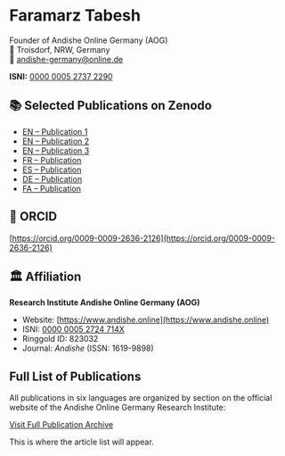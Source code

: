 # Faramarz Tabesh

Founder of Andishe Online Germany (AOG)  
📍 Troisdorf, NRW, Germany  
📧 andishe-germany@online.de

**ISNI:** [0000 0005 2737 2290](https://isni.org/isni/0000000527372290)

## 📚 Selected Publications on Zenodo

- [EN – Publication 1](https://doi.org/10.5281/zenodo.15235184)  
- [EN – Publication 2](https://doi.org/10.5281/zenodo.15241032)  
- [EN – Publication 3](https://doi.org/10.5281/zenodo.15475221)  
- [FR – Publication](https://doi.org/10.5281/zenodo.15309731)  
- [ES – Publication](https://doi.org/10.5281/zenodo.15281557)  
- [DE – Publication](https://doi.org/10.5281/zenodo.15269499)  
- [FA – Publication](https://doi.org/10.5281/zenodo.15302007) 

## 🔗 ORCID

[https://orcid.org/0009-0009-2636-2126](https://orcid.org/0009-0009-2636-2126)

## 🏛 Affiliation

**Research Institute Andishe Online Germany (AOG)**  
- Website: [https://www.andishe.online](https://www.andishe.online)  
- ISNI: [0000 0005 2724 714X](https://isni.org/isni/000000052724714X)  
- Ringgold ID: 823032  
- Journal: *Andishe* (ISSN: 1619-9898)
## Full List of Publications

All publications in six languages are organized by section on the official website of the Andishe Online Germany Research Institute:

[Visit Full Publication Archive](https://www.andishe.online/)
<!-- ARTICLE LIST START -->
This is where the article list will appear.
<!-- ARTICLE LIST END -->



